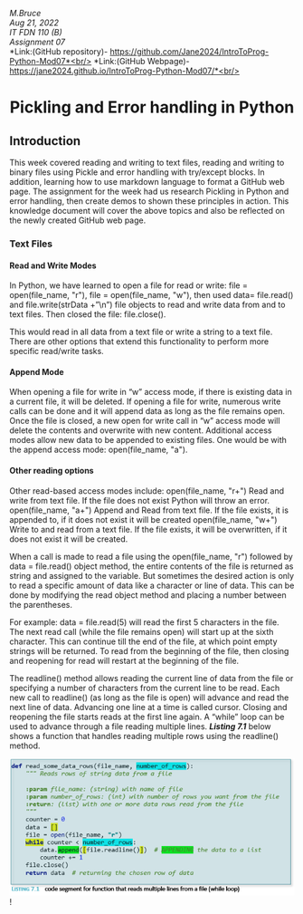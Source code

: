 *M.Bruce*<br/>
*Aug 21, 2022*<br/>
*IT FDN 110 (B)*<br/>
*Assignment 07*<br/>
*Link:(GitHub repository)- https://github.com/Jane2024/IntroToProg-Python-Mod07*<br/>
*Link:(GitHub Webpage)-  https://jane2024.github.io/IntroToProg-Python-Mod07/*<br/>
 
<h1 align="center">Pickling and Error handling in Python</h1> 

## Introduction
This week covered reading and writing to text files, reading and writing to binary files using Pickle and error handling with try/except blocks. In addition, learning how to use markdown language to format a GitHub web page. The assignment for the week had us research Pickling in Python and error handling, then create demos to shown these principles in action. This knowledge document will cover the above topics and also be reflected on the newly created GitHub web page.


### Text Files

#### Read and Write Modes
In Python, we have learned to open a file for read or write:
file = open(file_name, "r"), file = open(file_name, "w"), then
used data= file.read() and file.write(strData +”\n”)  file objects to read and write data from and to text files. 
Then closed the file: file.close().

This would read in all data from a text file or write a string to a text file. There are other options that extend this functionality to perform more specific read/write tasks.

#### Append Mode
When opening a file for write in “w” access mode, if there is existing data in a current file, it will be deleted. If opening a file for write, numerous write calls can be done and it will append data as long as the file remains open. Once the file is closed, a new open for write call in “w” access mode will delete the contents and overwrite with new content. Additional access modes allow new data to be appended to existing files. One would be with the append access mode: open(file_name, "a").

#### Other reading options
Other read-based access modes include:
open(file_name, "r+")   Read and write from text file. If the file does not exist Python will throw an error.
open(file_name, "a+")  Append and Read from text file. If the file exists, it is appended to, if it does not exist it will be created
open(file_name, "w+")  Write to and read from a  text file. If the file exists, it will be overwritten, if it does not exist it will be created.    

When a call is made to read a file using the  open(file_name, "r") followed by data = file.read() object method, the entire contents of the file is returned as string and assigned to the variable. But sometimes the desired action is only to read a specific amount of data like a character or line of data. This can be done by modifying the read object method and placing a number between the parentheses.

For example: data = file.read(5) will read the first 5 characters in the file. The next read call (while the file remains open) will start up at the sixth character. This can continue till the end of the file, at which point empty strings will be returned. To read from the beginning of the file, then closing and reopening for read will restart at the beginning of the file.

The readline() method allows reading the current line of data from the file or specifying a number of characters from the current line to be read. Each new call to readline() (as long as the file is open) will advance and read the next line of data. Advancing one line at a time is called cursor. Closing and reopening the file starts reads at the first line again. A “while” loop can be used to advance through a file reading multiple lines. _**Listing 7.1**_ below shows a function that handles reading multiple rows using the readline() method.

![This is an image](Listing7.1_code.PNG)!


